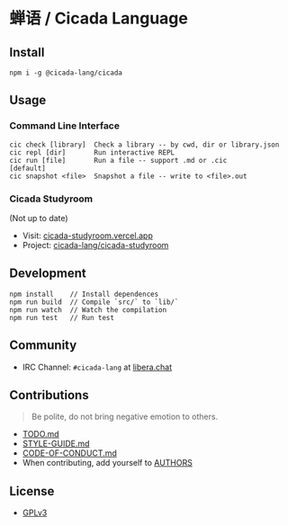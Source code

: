 # 蝉语 / Cicada Language

## Install

```
npm i -g @cicada-lang/cicada
```

## Usage

### Command Line Interface

```
cic check [library]  Check a library -- by cwd, dir or library.json
cic repl [dir]       Run interactive REPL
cic run [file]       Run a file -- support .md or .cic               [default]
cic snapshot <file>  Snapshot a file -- write to <file>.out
```

### Cicada Studyroom

(Not up to date)

- Visit: [cicada-studyroom.vercel.app](https://cicada-studyroom.vercel.app)
- Project: [cicada-lang/cicada-studyroom](https://github.com/cicada-lang/cicada-studyroom)

## Development

```
npm install    // Install dependences
npm run build  // Compile `src/` to `lib/`
npm run watch  // Watch the compilation
npm run test   // Run test
```

## Community

- IRC Channel: `#cicada-lang` at [libera.chat](https://libera.chat)

## Contributions

> Be polite, do not bring negative emotion to others.

- [TODO.md](TODO.md)
- [STYLE-GUIDE.md](STYLE-GUIDE.md)
- [CODE-OF-CONDUCT.md](CODE-OF-CONDUCT.md)
- When contributing, add yourself to [AUTHORS](AUTHORS)

## License

- [GPLv3](LICENSE)
